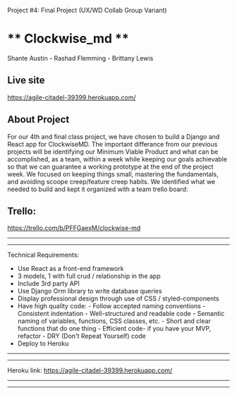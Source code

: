  Project #4: Final Project (UX/WD Collab Group Variant)


# ** Clockwise_md **

Shante Austin - Rashad Flemming - Brittany Lewis


Live site
----------

https://agile-citadel-39399.herokuapp.com/

About Project
---------------

For our 4th and final class project, we have chosen to build a Django and React app for ClockwiseMD. The important differance from our previous projects will be identifying our Minimum Viable Product and what can be accomplished, as a team, within a week while keeping our goals achievable so that we can guarantee a working prototype at the end of the project week. We focused on keeping things small, mastering the fundamentals, and avoiding scoope creep/feature creep habits. We identified what we needed to build and kept it organized with a team trello board:


Trello: 
----------

https://trello.com/b/PFFGaexM/clockwise-md

---------------------------------------------------------------
---------------------------------------------------------------

Technical Requirements:

-   Use React as a front-end framework
-   3 models, 1 with full crud / relationship in the app
-   Include 3rd party API
-   Use Django Orm library to write database queries
-   Display professional design through use of CSS / styled-components
-   Have high quality code:
        - Follow accepted naming conventions
        - Consistent indentation
        - Well-structured and readable code
        - Semantic naming of variables, functions, CSS classes, etc.
        - Short and clear functions that do one thing
        - Efficient code- if you have your MVP, refactor
        - DRY (Don't Repeat Yourself) code
-   Deploy to Heroku

---------------------------------------------------------------
---------------------------------------------------------------



Heroku link:    https://agile-citadel-39399.herokuapp.com/

---------------------------------------------------------------
---------------------------------------------------------------
